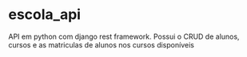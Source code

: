 # escola_api
API em python com django rest framework. Possui o CRUD de alunos, cursos e as matriculas de alunos nos cursos disponíveis
